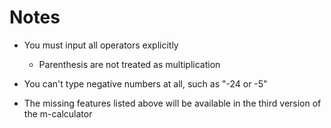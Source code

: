 # Notes

* You must input all operators explicitly
  * Parenthesis are not treated as multiplication
* You can't type negative numbers at all, such as "-24 or -5"

* The missing features listed above will be available in the third version of the m-calculator
